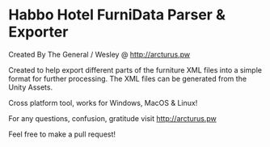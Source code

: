 # Habbo Hotel FurniData Parser & Exporter

Created By The General / Wesley @ http://arcturus.pw

Created to help export different parts of the furniture XML files into a simple format for further processing. The XML files can be generated from the Unity Assets.

Cross platform tool, works for Windows, MacOS & Linux!

For any questions, confusion, gratitude visit http://arcturus.pw

Feel free to make a pull request!
